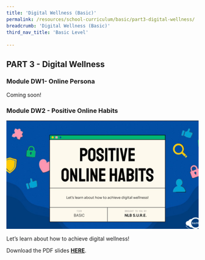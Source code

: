 ```yaml
---
title: 'Digital Wellness (Basic)'
permalink: /resources/school-curriculum/basic/part3-digital-wellness/
breadcrumb: 'Digital Wellness (Basic)'
third_nav_title: 'Basic Level'

---
```


## PART 3 - Digital Wellness



### Module DW1- Online Persona

Coming soon!

###  

### Module DW2 - Positive Online Habits

![](../images/basic-dw2.JPG)

Let’s learn about how to achieve digital wellness!

Download the PDF slides **[HERE](https://go.gov.sg/sure-dw2-basic-slides)**.



